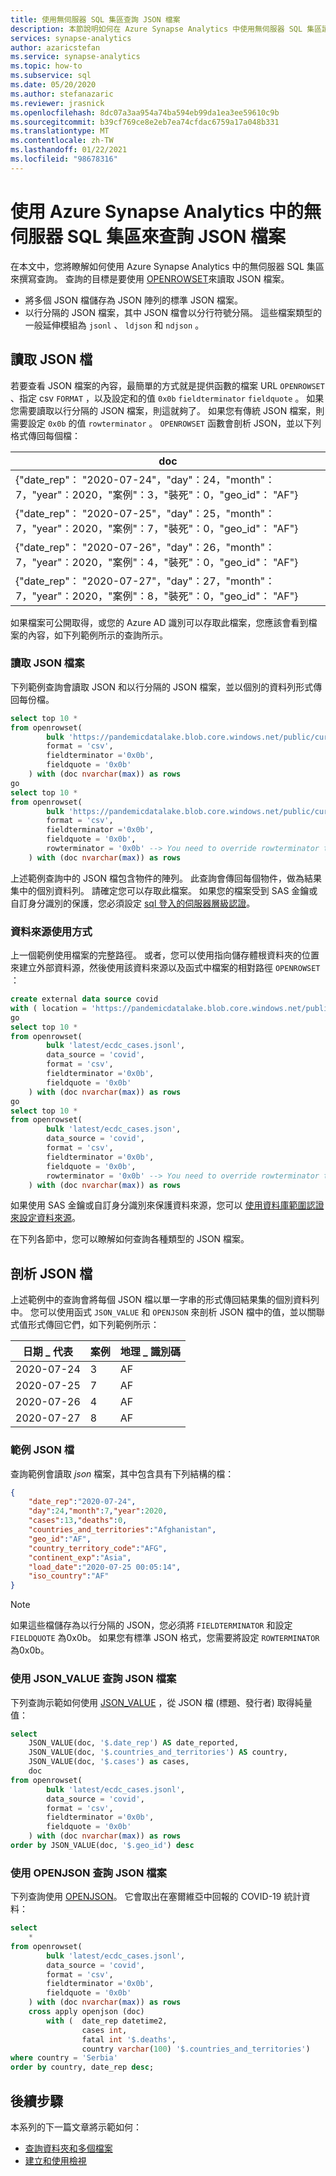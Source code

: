 ```yaml
---
title: 使用無伺服器 SQL 集區查詢 JSON 檔案
description: 本節說明如何在 Azure Synapse Analytics 中使用無伺服器 SQL 集區讀取 JSON 檔案。
services: synapse-analytics
author: azaricstefan
ms.service: synapse-analytics
ms.topic: how-to
ms.subservice: sql
ms.date: 05/20/2020
ms.author: stefanazaric
ms.reviewer: jrasnick
ms.openlocfilehash: 8dc07a3aa954a74ba594eb99da1ea3ee59610c9b
ms.sourcegitcommit: b39cf769ce8e2eb7ea74cfdac6759a17a048b331
ms.translationtype: MT
ms.contentlocale: zh-TW
ms.lasthandoff: 01/22/2021
ms.locfileid: "98678316"
---
```

# <a name="query-json-files-using-serverless-sql-pool-in-azure-synapse-analytics"></a>使用 Azure Synapse Analytics 中的無伺服器 SQL 集區來查詢 JSON 檔案

在本文中，您將瞭解如何使用 Azure Synapse Analytics 中的無伺服器 SQL 集區來撰寫查詢。 查詢的目標是要使用 [OPENROWSET](develop-openrowset.md)來讀取 JSON 檔案。 
- 將多個 JSON 檔儲存為 JSON 陣列的標準 JSON 檔案。
- 以行分隔的 JSON 檔案，其中 JSON 檔會以分行符號分隔。 這些檔案類型的一般延伸模組為 `jsonl` 、 `ldjson` 和 `ndjson` 。

## <a name="read-json-documents"></a>讀取 JSON 檔

若要查看 JSON 檔案的內容，最簡單的方式就是提供函數的檔案 URL `OPENROWSET` 、指定 csv `FORMAT` ，以及設定和的值 `0x0b` `fieldterminator` `fieldquote` 。 如果您需要讀取以行分隔的 JSON 檔案，則這就夠了。 如果您有傳統 JSON 檔案，則需要設定 `0x0b` 的值 `rowterminator` 。 `OPENROWSET` 函數會剖析 JSON，並以下列格式傳回每個檔：

| doc |
| --- |
|{"date_rep"： "2020-07-24"，"day"：24，"month"：7，"year"：2020，"案例"：3，"裝死"：0，"geo_id"： "AF"}|
|{"date_rep"： "2020-07-25"，"day"：25，"month"：7，"year"：2020，"案例"：7，"裝死"：0，"geo_id"： "AF"}|
|{"date_rep"： "2020-07-26"，"day"：26，"month"：7，"year"：2020，"案例"：4，"裝死"：0，"geo_id"： "AF"}|
|{"date_rep"： "2020-07-27"，"day"：27，"month"：7，"year"：2020，"案例"：8，"裝死"：0，"geo_id"： "AF"}|

如果檔案可公開取得，或您的 Azure AD 識別可以存取此檔案，您應該會看到檔案的內容，如下列範例所示的查詢所示。

### <a name="read-json-files"></a>讀取 JSON 檔案

下列範例查詢會讀取 JSON 和以行分隔的 JSON 檔案，並以個別的資料列形式傳回每份檔。

```sql
select top 10 *
from openrowset(
        bulk 'https://pandemicdatalake.blob.core.windows.net/public/curated/covid-19/ecdc_cases/latest/ecdc_cases.jsonl',
        format = 'csv',
        fieldterminator ='0x0b',
        fieldquote = '0x0b'
    ) with (doc nvarchar(max)) as rows
go
select top 10 *
from openrowset(
        bulk 'https://pandemicdatalake.blob.core.windows.net/public/curated/covid-19/ecdc_cases/latest/ecdc_cases.json',
        format = 'csv',
        fieldterminator ='0x0b',
        fieldquote = '0x0b',
        rowterminator = '0x0b' --> You need to override rowterminator to read classic JSON
    ) with (doc nvarchar(max)) as rows
```

上述範例查詢中的 JSON 檔包含物件的陣列。 此查詢會傳回每個物件，做為結果集中的個別資料列。 請確定您可以存取此檔案。 如果您的檔案受到 SAS 金鑰或自訂身分識別的保護，您必須設定 [sql 登入的伺服器層級認證](develop-storage-files-storage-access-control.md?tabs=shared-access-signature#server-scoped-credential)。 

### <a name="data-source-usage"></a>資料來源使用方式

上一個範例使用檔案的完整路徑。 或者，您可以使用指向儲存體根資料夾的位置來建立外部資料源，然後使用該資料來源以及函式中檔案的相對路徑 `OPENROWSET` ：

```sql
create external data source covid
with ( location = 'https://pandemicdatalake.blob.core.windows.net/public/curated/covid-19/ecdc_cases' );
go
select top 10 *
from openrowset(
        bulk 'latest/ecdc_cases.jsonl',
        data_source = 'covid',
        format = 'csv',
        fieldterminator ='0x0b',
        fieldquote = '0x0b'
    ) with (doc nvarchar(max)) as rows
go
select top 10 *
from openrowset(
        bulk 'latest/ecdc_cases.json',
        data_source = 'covid',
        format = 'csv',
        fieldterminator ='0x0b',
        fieldquote = '0x0b',
        rowterminator = '0x0b' --> You need to override rowterminator to read classic JSON
    ) with (doc nvarchar(max)) as rows
```

如果使用 SAS 金鑰或自訂身分識別來保護資料來源，您可以 [使用資料庫範圍認證來設定資料來源](develop-storage-files-storage-access-control.md?tabs=shared-access-signature#database-scoped-credential)。

在下列各節中，您可以瞭解如何查詢各種類型的 JSON 檔案。

## <a name="parse-json-documents"></a>剖析 JSON 檔

上述範例中的查詢會將每個 JSON 檔以單一字串的形式傳回結果集的個別資料列中。 您可以使用函式 `JSON_VALUE` 和 `OPENJSON` 來剖析 JSON 檔中的值，並以關聯式值形式傳回它們，如下列範例所示：

| 日期 \_ 代表 | 案例 | 地理 \_ 識別碼 |
| --- | --- | --- |
| 2020-07-24 | 3 | AF |
| 2020-07-25 | 7 | AF |
| 2020-07-26 | 4 | AF |
| 2020-07-27 | 8| AF |

### <a name="sample-json-document"></a>範例 JSON 檔

查詢範例會讀取 *json* 檔案，其中包含具有下列結構的檔：

```json
{
    "date_rep":"2020-07-24",
    "day":24,"month":7,"year":2020,
    "cases":13,"deaths":0,
    "countries_and_territories":"Afghanistan",
    "geo_id":"AF",
    "country_territory_code":"AFG",
    "continent_exp":"Asia",
    "load_date":"2020-07-25 00:05:14",
    "iso_country":"AF"
}
```

> [!NOTE]
> 如果這些檔儲存為以行分隔的 JSON，您必須將 `FIELDTERMINATOR` 和設定 `FIELDQUOTE` 為0x0b。 如果您有標準 JSON 格式，您需要將設定 `ROWTERMINATOR` 為0x0b。

### <a name="query-json-files-using-json_value"></a>使用 JSON_VALUE 查詢 JSON 檔案

下列查詢示範如何使用 [JSON_VALUE](/sql/t-sql/functions/json-value-transact-sql?toc=/azure/synapse-analytics/toc.json&bc=/azure/synapse-analytics/breadcrumb/toc.json&view=azure-sqldw-latest&preserve-view=true) ，從 JSON 檔 (標題、發行者) 取得純量值：

```sql
select
    JSON_VALUE(doc, '$.date_rep') AS date_reported,
    JSON_VALUE(doc, '$.countries_and_territories') AS country,
    JSON_VALUE(doc, '$.cases') as cases,
    doc
from openrowset(
        bulk 'latest/ecdc_cases.jsonl',
        data_source = 'covid',
        format = 'csv',
        fieldterminator ='0x0b',
        fieldquote = '0x0b'
    ) with (doc nvarchar(max)) as rows
order by JSON_VALUE(doc, '$.geo_id') desc
```

### <a name="query-json-files-using-openjson"></a>使用 OPENJSON 查詢 JSON 檔案

下列查詢使用 [OPENJSON](/sql/t-sql/functions/openjson-transact-sql?toc=/azure/synapse-analytics/toc.json&bc=/azure/synapse-analytics/breadcrumb/toc.json&view=azure-sqldw-latest&preserve-view=true)。 它會取出在塞爾維亞中回報的 COVID-19 統計資料：

```sql
select
    *
from openrowset(
        bulk 'latest/ecdc_cases.jsonl',
        data_source = 'covid',
        format = 'csv',
        fieldterminator ='0x0b',
        fieldquote = '0x0b'
    ) with (doc nvarchar(max)) as rows
    cross apply openjson (doc)
        with (  date_rep datetime2,
                cases int,
                fatal int '$.deaths',
                country varchar(100) '$.countries_and_territories')
where country = 'Serbia'
order by country, date_rep desc;
```

## <a name="next-steps"></a>後續步驟

本系列的下一篇文章將示範如何：

- [查詢資料夾和多個檔案](query-folders-multiple-csv-files.md)
- [建立和使用檢視](create-use-views.md)
